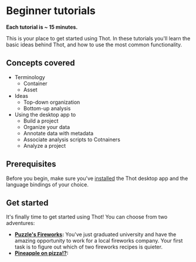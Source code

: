 # Beginner tutorials
**Each tutorial is ~ 15 minutes.**

This is your place to get started using Thot. In these tutorials you'll learn the basic ideas behind Thot, and how to use the most common functionality.

## Concepts covered
+ Terminology
    - Container
    - Asset
+ Ideas
    - Top-down organization
    - Bottom-up analysis
+ Using the desktop app to
    - Build a project
    - Organize your data
    - Annotate data with metadata
    - Associate analysis scripts to Cotnainers
    - Analyze a project


## Prerequisites
Before you begin, make sure you've [installed](/README.md#Install) the Thot desktop app and the language bindings of your choice.

## Get started
It's finally time to get started using Thot!
You can choose from two adventures:
+ **[Puzzle's Fireworks](fireworks):** You've just graduated university and have the amazing opportunity to work for a local fireworks company.
Your first task is to figure out which of two fireworks recipes is quieter.
+ **[Pineapple on pizza!?]():**
